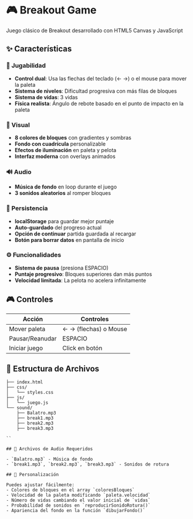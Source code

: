 # 🎮 Breakout Game

Juego clásico de Breakout desarrollado con HTML5 Canvas y JavaScript 

## ✨ Características

### 🎯 Jugabilidad
- **Control dual**: Usa las flechas del teclado (← →) o el mouse para mover la paleta
- **Sistema de niveles**: Dificultad progresiva con más filas de bloques
- **Sistema de vidas**: 3 vidas 
- **Física realista**: Ángulo de rebote basado en el punto de impacto en la paleta

### 🎨 Visual
- **8 colores de bloques** con gradientes y sombras
- **Fondo con cuadrícula** personalizable
- **Efectos de iluminación** en paleta y pelota
- **Interfaz moderna** con overlays animados

### 🔊 Audio
- **Música de fondo** en loop durante el juego
- **3 sonidos aleatorios** al romper bloques 

### 💾 Persistencia
- **localStorage** para guardar mejor puntaje
- **Auto-guardado** del progreso actual 
- **Opción de continuar** partida guardada al recargar
- **Botón para borrar datos** en pantalla de inicio

### ⚙️ Funcionalidades
- **Sistema de pausa** (presiona ESPACIO)
- **Puntaje progresivo**: Bloques superiores dan más puntos
- **Velocidad limitada**: La pelota no acelera infinitamente

## 🎮 Controles

| Acción | Controles |
|--------|-----------|
| Mover paleta | ← → (flechas) o Mouse |
| Pausar/Reanudar | ESPACIO |
| Iniciar juego | Click en botón |

## 📁 Estructura de Archivos

```
├── index.html
├── css/
│   └── styles.css
├── js/
│   └── juego.js
└── sound/
    ├── Balatro.mp3
    ├── break1.mp3
    ├── break2.mp3
    ├── break3.mp3

``

## 🎵 Archivos de Audio Requeridos

- `Balatro.mp3` - Música de fondo
- `break1.mp3`, `break2.mp3`, `break3.mp3` - Sonidos de rotura

## 🔧 Personalización

Puedes ajustar fácilmente:
- Colores de bloques en el array `coloresBloques`
- Velocidad de la paleta modificando `paleta.velocidad`
- Número de vidas cambiando el valor inicial de `vidas`
- Probabilidad de sonidos en `reproducirSonidoRotura()`
- Apariencia del fondo en la función `dibujarFondo()`

